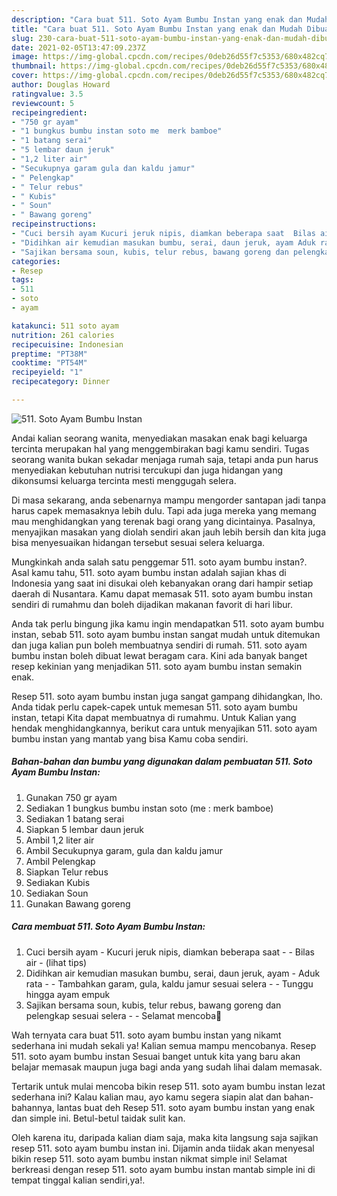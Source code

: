 ```yaml
---
description: "Cara buat 511. Soto Ayam Bumbu Instan yang enak dan Mudah Dibuat"
title: "Cara buat 511. Soto Ayam Bumbu Instan yang enak dan Mudah Dibuat"
slug: 230-cara-buat-511-soto-ayam-bumbu-instan-yang-enak-dan-mudah-dibuat
date: 2021-02-05T13:47:09.237Z
image: https://img-global.cpcdn.com/recipes/0deb26d55f7c5353/680x482cq70/511-soto-ayam-bumbu-instan-foto-resep-utama.jpg
thumbnail: https://img-global.cpcdn.com/recipes/0deb26d55f7c5353/680x482cq70/511-soto-ayam-bumbu-instan-foto-resep-utama.jpg
cover: https://img-global.cpcdn.com/recipes/0deb26d55f7c5353/680x482cq70/511-soto-ayam-bumbu-instan-foto-resep-utama.jpg
author: Douglas Howard
ratingvalue: 3.5
reviewcount: 5
recipeingredient:
- "750 gr ayam"
- "1 bungkus bumbu instan soto me  merk bamboe"
- "1 batang serai"
- "5 lembar daun jeruk"
- "1,2 liter air"
- "Secukupnya garam gula dan kaldu jamur"
- " Pelengkap"
- " Telur rebus"
- " Kubis"
- " Soun"
- " Bawang goreng"
recipeinstructions:
- "Cuci bersih ayam Kucuri jeruk nipis, diamkan beberapa saat  Bilas air           (lihat tips)"
- "Didihkan air kemudian masukan bumbu, serai, daun jeruk, ayam Aduk rata  Tambahkan garam, gula, kaldu jamur sesuai selera  Tunggu hingga ayam empuk"
- "Sajikan bersama soun, kubis, telur rebus, bawang goreng dan pelengkap sesuai selera  Selamat mencoba💜"
categories:
- Resep
tags:
- 511
- soto
- ayam

katakunci: 511 soto ayam 
nutrition: 261 calories
recipecuisine: Indonesian
preptime: "PT38M"
cooktime: "PT54M"
recipeyield: "1"
recipecategory: Dinner

---
```



![511. Soto Ayam Bumbu Instan](https://img-global.cpcdn.com/recipes/0deb26d55f7c5353/680x482cq70/511-soto-ayam-bumbu-instan-foto-resep-utama.jpg)

Andai kalian seorang wanita, menyediakan masakan enak bagi keluarga tercinta merupakan hal yang menggembirakan bagi kamu sendiri. Tugas seorang  wanita bukan sekadar menjaga rumah saja, tetapi anda pun harus menyediakan kebutuhan nutrisi tercukupi dan juga hidangan yang dikonsumsi keluarga tercinta mesti menggugah selera.

Di masa  sekarang, anda sebenarnya mampu mengorder santapan jadi tanpa harus capek memasaknya lebih dulu. Tapi ada juga mereka yang memang mau menghidangkan yang terenak bagi orang yang dicintainya. Pasalnya, menyajikan masakan yang diolah sendiri akan jauh lebih bersih dan kita juga bisa menyesuaikan hidangan tersebut sesuai selera keluarga. 



Mungkinkah anda salah satu penggemar 511. soto ayam bumbu instan?. Asal kamu tahu, 511. soto ayam bumbu instan adalah sajian khas di Indonesia yang saat ini disukai oleh kebanyakan orang dari hampir setiap daerah di Nusantara. Kamu dapat memasak 511. soto ayam bumbu instan sendiri di rumahmu dan boleh dijadikan makanan favorit di hari libur.

Anda tak perlu bingung jika kamu ingin mendapatkan 511. soto ayam bumbu instan, sebab 511. soto ayam bumbu instan sangat mudah untuk ditemukan dan juga kalian pun boleh membuatnya sendiri di rumah. 511. soto ayam bumbu instan boleh dibuat lewat beragam cara. Kini ada banyak banget resep kekinian yang menjadikan 511. soto ayam bumbu instan semakin enak.

Resep 511. soto ayam bumbu instan juga sangat gampang dihidangkan, lho. Anda tidak perlu capek-capek untuk memesan 511. soto ayam bumbu instan, tetapi Kita dapat membuatnya di rumahmu. Untuk Kalian yang hendak menghidangkannya, berikut cara untuk menyajikan 511. soto ayam bumbu instan yang mantab yang bisa Kamu coba sendiri.

<!--inarticleads1-->

##### Bahan-bahan dan bumbu yang digunakan dalam pembuatan 511. Soto Ayam Bumbu Instan:

1. Gunakan 750 gr ayam
1. Sediakan 1 bungkus bumbu instan soto (me : merk bamboe)
1. Sediakan 1 batang serai
1. Siapkan 5 lembar daun jeruk
1. Ambil 1,2 liter air
1. Ambil Secukupnya garam, gula dan kaldu jamur
1. Ambil  Pelengkap
1. Siapkan  Telur rebus
1. Sediakan  Kubis
1. Sediakan  Soun
1. Gunakan  Bawang goreng




<!--inarticleads2-->

##### Cara membuat 511. Soto Ayam Bumbu Instan:

1. Cuci bersih ayam - Kucuri jeruk nipis, diamkan beberapa saat -  - Bilas air -           (lihat tips)
1. Didihkan air kemudian masukan bumbu, serai, daun jeruk, ayam - Aduk rata -  - Tambahkan garam, gula, kaldu jamur sesuai selera -  - Tunggu hingga ayam empuk
1. Sajikan bersama soun, kubis, telur rebus, bawang goreng dan pelengkap sesuai selera -  - Selamat mencoba💜




Wah ternyata cara buat 511. soto ayam bumbu instan yang nikamt sederhana ini mudah sekali ya! Kalian semua mampu mencobanya. Resep 511. soto ayam bumbu instan Sesuai banget untuk kita yang baru akan belajar memasak maupun juga bagi anda yang sudah lihai dalam memasak.

Tertarik untuk mulai mencoba bikin resep 511. soto ayam bumbu instan lezat sederhana ini? Kalau kalian mau, ayo kamu segera siapin alat dan bahan-bahannya, lantas buat deh Resep 511. soto ayam bumbu instan yang enak dan simple ini. Betul-betul taidak sulit kan. 

Oleh karena itu, daripada kalian diam saja, maka kita langsung saja sajikan resep 511. soto ayam bumbu instan ini. Dijamin anda tiidak akan menyesal bikin resep 511. soto ayam bumbu instan nikmat simple ini! Selamat berkreasi dengan resep 511. soto ayam bumbu instan mantab simple ini di tempat tinggal kalian sendiri,ya!.

